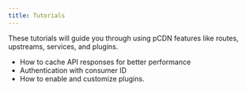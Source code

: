```yaml
---
title: Tutorials
---
```


These tutorials will guide you through using pCDN features like routes, upstreams, services, and plugins.

- How to cache API responses for better performance
- Authentication with consumer ID
- How to enable and customize plugins.
